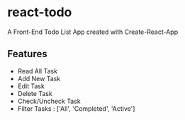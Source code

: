 # react-todo
A Front-End Todo List App created with Create-React-App


## Features
- Read All Task
- Add New Task
- Edit Task
- Delete Task
- Check/Uncheck Task
- Filter Tasks : ['All', 'Completed', 'Active']
